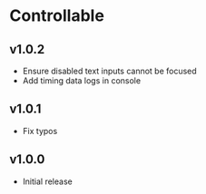 # Controllable
## v1.0.2
- Ensure disabled text inputs cannot be focused
- Add timing data logs in console
## v1.0.1
- Fix typos
## v1.0.0
- Initial release

